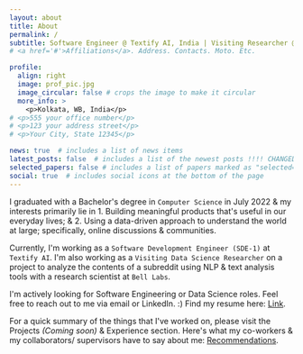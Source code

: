 ```yaml
---
layout: about
title: About
permalink: /
subtitle: Software Engineer @ Textify AI, India | Visiting Researcher @ Nokia Bell Labs, Cambridge
# <a href='#'>Affiliations</a>. Address. Contacts. Moto. Etc.

profile:
  align: right
  image: prof_pic.jpg
  image_circular: false # crops the image to make it circular
  more_info: >
    <p>Kolkata, WB, India</p>
# <p>555 your office number</p>
# <p>123 your address street</p>
# <p>Your City, State 12345</p>

news: true  # includes a list of news items
latest_posts: false  # includes a list of the newest posts !!!! CHANGED !!!!!
selected_papers: false # includes a list of papers marked as "selected={true}" !!!! CHANGED !!!!!
social: true  # includes social icons at the bottom of the page
---
```


I graduated with a Bachelor's degree in `Computer Science` in July 2022 & my interests primarily lie in 1. Building meaningful products that's useful in our everyday lives; & 2. Using a data-driven approach to understand the world at large; specifically, online discussions & communities.

Currently, I'm working as a `Software Development Engineer (SDE-1)` at `Textify AI`. I'm also working as a `Visiting Data Science Researcher` on a project to analyze the contents of a subreddit using NLP & text analysis tools with a research scientist at `Bell Labs`.

I'm actively looking for Software Engineering or Data Science roles.
Feel free to reach out to me via email or LinkedIn. :) Find my resume here: [Link](https://bit.ly/adasdevresume).

For a quick summary of the things that I've worked on, please visit the Projects *(Coming soon)* & Experience section.
Here's what my co-workers & my collaborators/ supervisors have to say about me: [Recommendations](/recommendations).